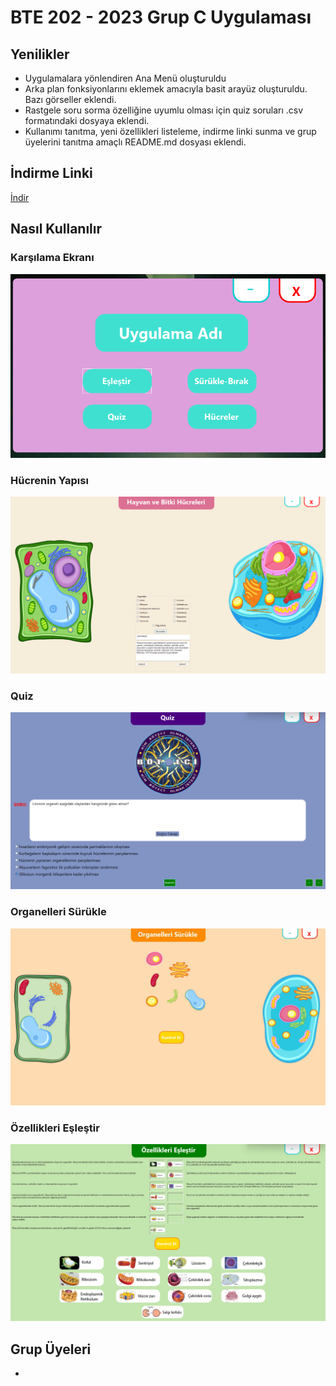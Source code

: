 # BTE 202 - 2023 Grup C Uygulaması
## Yenilikler

- Uygulamalara yönlendiren Ana Menü oluşturuldu
- Arka plan fonksiyonlarını eklemek amacıyla basit arayüz oluşturuldu. Bazı görseller eklendi.
- Rastgele soru sorma özelliğine uyumlu olması için quiz soruları .csv formatındaki dosyaya eklendi.
- Kullanımı tanıtma, yeni özellikleri listeleme, indirme linki sunma ve grup üyelerini tanıtma amaçlı README.md dosyası eklendi.
## İndirme Linki
[İndir](https://github.com/the-woose/BTE-202-2023-Grup-C-Uygulamasi/releases/download/v0.1/BTE.202.-.2023.Grup.C.Uygulamasi.exe)
## Nasıl Kullanılır
### Karşılama Ekranı
![karsilama](./Screenshots/MainMenu.png)
### Hücrenin Yapısı
![hucreyapisi](./Screenshots/FormHucre.png)
### Quiz
![quiz](./Screenshots/FormQuiz.png)
### Organelleri Sürükle
![surukle](./Screenshots/FormSurukle.png)
### Özellikleri Eşleştir
![eslestir](./Screenshots/FormEslestir.png)
## Grup Üyeleri
-
